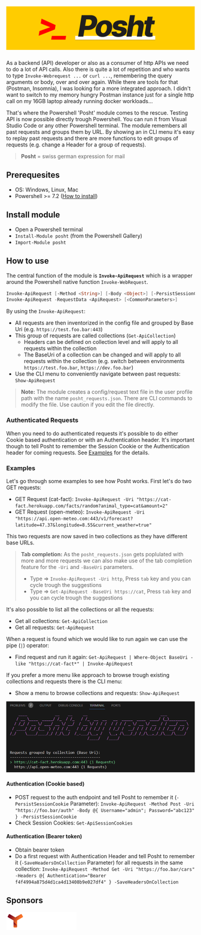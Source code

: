 # ![Posht PS Module Banner](/assets/posht_logo_narrow.png)

As a backend (API) developer or also as a consumer of http APIs we need to do a lot of API calls. Also there is quite a lot of repetition and who wants to type `Invoke-Webrequest ...` or `curl ...`, remembering the query arguments or body, over and over again. While there are tools for that (Postman, Insomnia), I was looking for a more integrated approach. I didn't want to switch to my memory hungry Postman instance just for a single http call on my 16GB laptop already running docker workloads...

That's where the Powershell 'Posht' module comes to the rescue. Testing API is now possible directly trough Powershell. You can run it from Visual Studio Code or any other Powershell terminal. The module remembers all past requests and groups them by URL. By showing an in CLI menu it's easy to replay past requests and there are more functions to edit groups of requests (e.g. change a Header for a group of requests).

> **Posht** = swiss german expression for mail

## Prerequesites

- OS: Windows, Linux, Mac
- Powershell >= 7.2 ([How to install](https://learn.microsoft.com/en-us/powershell/scripting/install/installing-powershell?view=powershell-7.3))

## Install module

- Open a Powershell terminal
- `Install-Module posht` (from the Powershell Gallery)
- `Import-Module posht`

## How to use

The central function of the module is **`Invoke-ApiRequest`** which is a wrapper around the Powershell native function `Invoke-WebRequest`.

```powershell
Invoke-ApiRequest [-Method <String>] [-Body <Object>] [-PersistSessionCookie] -Uri <String> [-Headers <Hashtable>] [-SaveHeadersOnCollection] [<CommonParameters>]
Invoke-ApiRequest -RequestData <ApiRequest> [<CommonParameters>]
```

By using the `Invoke-ApiRequest`:

- All requests are then inventorized in the config file and grouped by Base Uri (e.g. `https://test.foo.bar:443`)
- This group of requests are called collections (`Get-ApiCollection`)
  - Headers can be defined on collection level and will apply to all requests within the collection
  - The BaseUri of a collection can be changed and will apply to all requests within the collection (e.g. switch between environments `https://test.foo.bar`, `https://dev.foo.bar`)
- Use the CLI menu to conveniently navigate between past requests: `Show-ApiRequest`

> **Note:** The module creates a config/request text file in the user profile path with the name `posht_requests.json`. There are CLI commands to modify the file. Use caution if you edit the file directly.

### Authenticated Requests

When you need to do authenticated requests it's possible to do either Cookie based authentication or with an Authentication header. It's important though to tell Posht to remember the Session Cookie or the Authentication header for coming requests. See [Examples](#authentication-cookie-based) for the details.

### Examples

Let's go through some examples to see how Posht works. First let's do two GET requests:

- GET Request (cat-fact): `Invoke-ApiRequest -Uri "https://cat-fact.herokuapp.com/facts/random?animal_type=cat&amount=2"`
- GET Request (open-meteo): `Invoke-ApiRequest -Uri "https://api.open-meteo.com:443/v1/forecast?latitude=47.37&longitude=8.55&current_weather=true"`

This two requests are now saved in two collections as they have different base URLs.

> **Tab completion:** As the `posht_requests.json` gets poplulated with more and more requests we can also make use of the tab completion feature for the `-Uri` and `-BaseUri` parameters.
>
> - Type => `Invoke-ApiRequest -Uri http`, Press `tab` key and you can cycle trough the suggestions
> - Type => `Get-ApiRequest -BaseUri https://cat`, Press `tab` key and you can cycle trough the suggestions

It's also possible to list all the collections or all the requests:

- Get all collections: `Get-ApiCollection`
- Get all requests: `Get-ApiRequest`

When a request is found which we would like to run again we can use the pipe (`|`) operator:

- Find request and run it again: `Get-ApiRequest | Where-Object BaseUri -like "https://cat-fact*" | Invoke-ApiRequest`

If you prefer a more menu like approach to browse trough existing collections and requests there is the CLI menu:

- Show a menu to browse collections and requests: `Show-ApiRequest`

![Posht CLI Menu](/assets/posht_cli_menu.png)

#### Authentication (Cookie based)

- POST request to the auth endpoint and tell Posht to remember it (`-PersistSessionCookie` Parameter): `Invoke-ApiRequest -Method Post -Uri "https://foo.bar/auth" -Body @{ Username="admin"; Password="abc123" } -PersistSessionCookie`
- Check Session Cookies: `Get-ApiSessionCookies`

#### Authentication (Bearer token)

- Obtain bearer token
- Do a first request with Authentication Header and tell Posht to remember it (`-SaveHeadersOnCollection` Parameter) for all requests in the same collection: `Invoke-ApiRequest -Method Get -Uri "https://foo.bar/cars" -Headers @{ Authentication="Bearer f4f4994a875d4d1ca4d13408b9e027df4" } -SaveHeadersOnCollection`

## Sponsors

[![yendico AG](/assets/yendico_logo_textwhite_48.png)](https://yendico.ch)
